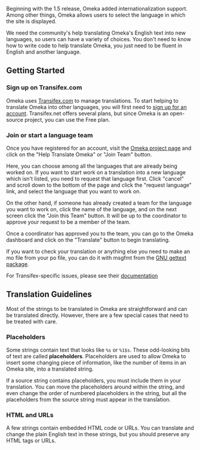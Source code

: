 Beginning with the 1.5 release, Omeka added internationalization support. Among other things, Omeka allows users to select the language in which the site is displayed.

We need the community's help translating Omeka's English text into new languages, so users can have a variety of choices. You don't need to know how to write code to help translate Omeka, you just need to be fluent in English and another language.

Getting Started
--------------------------------------------------------

### Sign up on Transifex.com
Omeka uses [Transifex.com](http://transifex.net) to manage translations. To start helping to translate Omeka into other languages, you will first need to [sign up for an account](https://www.transifex.com/signup/). Transifex.net offers several plans, but since Omeka is an open-source project, you can use the Free plan.

### Join or start a language team
Once you have registered for an account, visit the [Omeka project page](https://www.transifex.com/omeka/omeka/) and click on the "Help Translate Omeka" or "Join Team" button.

Here, you can choose among all the languages that are already being worked on. If you want to start work on a translation into a new language which isn't listed, you need to request that language first. Click "cancel" and scroll down to the bottom of the page and click the "request language" link, and select the language that you want to work on.

On the other hand, if someone has already created a team for the language you want to work on, click the name of the language, and on the next screen click the "Join this Team" button. It will be up to the coordinator to approve your request to be a member of the team.

Once a coordinator has approved you to the team,  you can go to the Omeka dashboard and click on the "Translate" button to begin translating.

If you want to check your translation or anything else you need to make an mo file from your po file, you can do it with msgfmt from the [GNU gettext package](http://www.gnu.org/software/gettext/).

For Transifex-specific issues, please see their [documentation](http://docs.transifex.com/)

Translation Guidelines 
--------------------------------------------------------------
Most of the strings to be translated in Omeka are straightforward and can be translated directly. However, there are a few special cases that need to be treated with care.

### Placeholders
Some strings contain text that looks like `%s` or `%1$s`. These odd-looking bits of text are called **placeholders**. Placeholders are used to allow Omeka to insert some changing piece of information, like the number of items in an Omeka site, into a translated string.

If a source string contains placeholders, you must include them in your translation. You can move the placeholders around within the string, and even change the order of numbered placeholders in the string, but all the placeholders from the source string must appear in the translation.

### HTML and URLs
A few strings contain embedded HTML code or URLs. You can translate and change the plain English text in these strings, but you should preserve any HTML tags or URLs.

